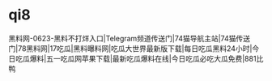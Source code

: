 # qi8
黑料网-0623-黑料不打烊入口|Telegram频道传送门|74猫导航主站|74猫传送门|78黑料网|17吃瓜|黑料曝料网|吃瓜大世界最新版下载|每日吃瓜黑料24小时|今日吃瓜爆料|五一吃瓜网苹果下载|最新吃瓜爆料在线|今日吃瓜必吃大瓜免费|881比鸭
